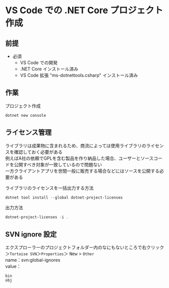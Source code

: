 # VS Code での .NET Core プロジェクト作成

## 前提

- 必須
  - VS Code での開発
  - .NET Core インストール済み
  - VS Code 拡張 "ms-dotnettools.csharp" インストール済み

## 作業

プロジェクト作成

```powershell
dotnet new console
```

## ライセンス管理

ライブラリは成果物に含まれるため、商流によっては使用ライブラリのライセンスを確認しておく必要がある  
例えばA社の依頼でGPLを含む製品を作り納品した場合、ユーザーとソースコードを公開すべき対象が一致しているので問題ない  
一方クライアントアプリを世間一般に販売する場合などにはソースを公開する必要がある

ライブラリのライセンスを一括出力する方法

```powershell
dotnet tool install --global dotnet-project-licenses
```

出力方法

```powershell
dotnet-project-licenses -i .
```

## SVN ignore 設定

エクスプローラーのプロジェクトフォルダー内のなにもないところで右クリック＞`Tortoise SVN`＞`Properties`＞ <kbd>New</kbd> > `Other`  
name：svn:global-ignores  
value：

```
bin
obj

```
